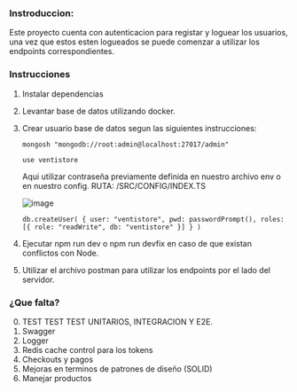 ### Instroduccion:

Este proyecto cuenta con autenticacion para registar y loguear los usuarios, una vez que estos esten logueados se puede comenzar a utilizar los endpoints correspondientes.

### Instrucciones

1. Instalar dependencias
2. Levantar base de datos utilizando docker.
3. Crear usuario base de datos segun las siguientes instrucciones:
   ```
   mongosh "mongodb://root:admin@localhost:27017/admin"
   ```
   ```
   use ventistore
   ```
   Aqui utilizar contraseña previamente definida en nuestro archivo env o en nuestro config. RUTA: /SRC/CONFIG/INDEX.TS

   ![image](https://github.com/user-attachments/assets/d14cc171-fad9-480f-9139-41ae91ceed88)

   ```
   db.createUser( { user: "ventistore", pwd: passwordPrompt(), roles: [{ role: "readWrite", db: "ventistore" }] } )
   ```
5. Ejecutar npm run dev o npm run devfix en caso de que existan conflictos con Node.
6. Utilizar el archivo postman para utilizar los endpoints por el lado del servidor.

### ¿Que falta?
0. TEST TEST TEST UNITARIOS, INTEGRACION Y E2E. 
1. Swagger
2. Logger
3. Redis cache control para los tokens
4. Checkouts y pagos
5. Mejoras en terminos de patrones de diseño (SOLID)
6. Manejar productos
